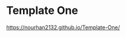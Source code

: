 # Template One
   <a href="https://nourhan2132.github.io/Template-One/"> https://nourhan2132.github.io/Template-One/ </a>

